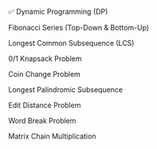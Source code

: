 ✅ Dynamic Programming (DP)

Fibonacci Series (Top-Down & Bottom-Up)

Longest Common Subsequence (LCS)

0/1 Knapsack Problem

Coin Change Problem

Longest Palindromic Subsequence

Edit Distance Problem

Word Break Problem

Matrix Chain Multiplication